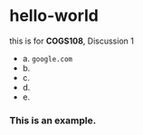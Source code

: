 # hello-world
this is for **COGS108**, Discussion 1

- a. `google.com`
- b. 
- c.
- d.
- e.

### This is an example.
